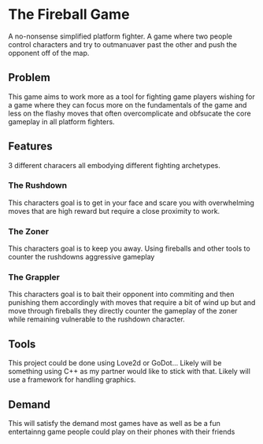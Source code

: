 
# The Fireball Game

A no-nonsense simplified platform fighter. A game where two people control characters and try to outmanuaver past the other and push the opponent off of the map.

## Problem

This game aims to work more as a tool for fighting game players wishing for a game where they can focus more on the fundamentals of the game and less on the flashy moves that often overcomplicate and obfsucate the core gameplay in all platform fighters.

## Features

3 different characers all embodying different fighting archetypes.

### The Rushdown
This characters goal is to get in your face and scare you with overwhelming moves that are high reward but require a close proximity to work.

### The Zoner
This characters goal is to keep you away. Using fireballs and other tools to counter the rushdowns aggressive gameplay

### The Grappler
This characters goal is to bait their opponent into commiting and then punishing them accordingly with moves that require a bit of wind up but and move through fireballs they directly counter the gameplay of the zoner while remaining vulnerable to the rushdown character.

## Tools

This project could be done using Love2d or GoDot... Likely will be something using C++ as my partner would like to stick with that.
Likely will use a framework for handling graphics.

## Demand

This will satisfy the demand most games have as well as be a fun entertainng game people could play on their phones with their friends
